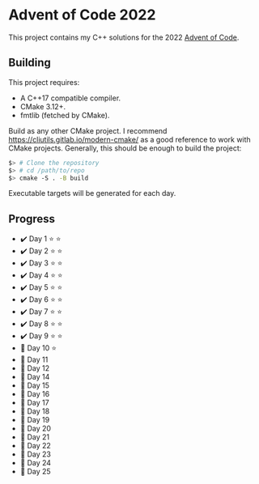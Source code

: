 # Advent of Code 2022

This project contains my C++ solutions for the 2022 [Advent of Code](https://adventofcode.com/2022).

## Building

This project requires:

* A C++17 compatible compiler.
* CMake 3.12+.
* fmtlib (fetched by CMake).

Build as any other CMake project. I recommend https://cliutils.gitlab.io/modern-cmake/ as a good reference to work with CMake projects. Generally, this should be enough to build the project:

```bash
$> # Clone the repository
$> # cd /path/to/repo
$> cmake -S . -B build
```

Executable targets will be generated for each day.

## Progress

* :heavy_check_mark: Day 1 :star: :star:
* :heavy_check_mark: Day 2 :star: :star:
* :heavy_check_mark: Day 3 :star: :star:
* :heavy_check_mark: Day 4 :star: :star:
* :heavy_check_mark: Day 5 :star: :star:
* :heavy_check_mark: Day 6 :star: :star:
* :heavy_check_mark: Day 7 :star: :star:
* :heavy_check_mark: Day 8 :star: :star:
* :heavy_check_mark: Day 9 :star: :star:
* :black_square_button: Day 10 :star:
* :black_square_button: Day 11
* :black_square_button: Day 12
* :black_square_button: Day 14
* :black_square_button: Day 15
* :black_square_button: Day 16
* :black_square_button: Day 17
* :black_square_button: Day 18
* :black_square_button: Day 19
* :black_square_button: Day 20
* :black_square_button: Day 21
* :black_square_button: Day 22
* :black_square_button: Day 23
* :black_square_button: Day 24
* :black_square_button: Day 25



